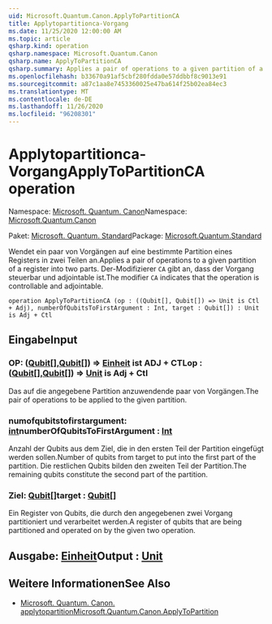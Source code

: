 ```yaml
---
uid: Microsoft.Quantum.Canon.ApplyToPartitionCA
title: Applytopartitionca-Vorgang
ms.date: 11/25/2020 12:00:00 AM
ms.topic: article
qsharp.kind: operation
qsharp.namespace: Microsoft.Quantum.Canon
qsharp.name: ApplyToPartitionCA
qsharp.summary: Applies a pair of operations to a given partition of a register into two parts. The modifier `CA` indicates that the operation is controllable and adjointable.
ms.openlocfilehash: b33670a91af5cbf280fdda0e57ddbbf8c9013e91
ms.sourcegitcommit: a87c1aa8e7453360025e47ba614f25b02ea84ec3
ms.translationtype: MT
ms.contentlocale: de-DE
ms.lasthandoff: 11/26/2020
ms.locfileid: "96208301"
---
```

# <a name="applytopartitionca-operation"></a><span data-ttu-id="48ffb-102">Applytopartitionca-Vorgang</span><span class="sxs-lookup"><span data-stu-id="48ffb-102">ApplyToPartitionCA operation</span></span>

<span data-ttu-id="48ffb-103">Namespace: [Microsoft. Quantum. Canon](xref:Microsoft.Quantum.Canon)</span><span class="sxs-lookup"><span data-stu-id="48ffb-103">Namespace: [Microsoft.Quantum.Canon](xref:Microsoft.Quantum.Canon)</span></span>

<span data-ttu-id="48ffb-104">Paket: [Microsoft. Quantum. Standard](https://nuget.org/packages/Microsoft.Quantum.Standard)</span><span class="sxs-lookup"><span data-stu-id="48ffb-104">Package: [Microsoft.Quantum.Standard](https://nuget.org/packages/Microsoft.Quantum.Standard)</span></span>


<span data-ttu-id="48ffb-105">Wendet ein paar von Vorgängen auf eine bestimmte Partition eines Registers in zwei Teilen an.</span><span class="sxs-lookup"><span data-stu-id="48ffb-105">Applies a pair of operations to a given partition of a register into two parts.</span></span>
<span data-ttu-id="48ffb-106">Der-Modifizierer `CA` gibt an, dass der Vorgang steuerbar und adjointable ist.</span><span class="sxs-lookup"><span data-stu-id="48ffb-106">The modifier `CA` indicates that the operation is controllable and adjointable.</span></span>

```qsharp
operation ApplyToPartitionCA (op : ((Qubit[], Qubit[]) => Unit is Ctl + Adj), numberOfQubitsToFirstArgument : Int, target : Qubit[]) : Unit is Adj + Ctl
```


## <a name="input"></a><span data-ttu-id="48ffb-107">Eingabe</span><span class="sxs-lookup"><span data-stu-id="48ffb-107">Input</span></span>

### <a name="op--qubitqubit--unit--is-adj--ctl"></a><span data-ttu-id="48ffb-108">OP: ([Qubit](xref:microsoft.quantum.lang-ref.qubit)[],[Qubit](xref:microsoft.quantum.lang-ref.qubit)[]) => [Einheit](xref:microsoft.quantum.lang-ref.unit)  ist ADJ + CTL</span><span class="sxs-lookup"><span data-stu-id="48ffb-108">op : ([Qubit](xref:microsoft.quantum.lang-ref.qubit)[],[Qubit](xref:microsoft.quantum.lang-ref.qubit)[]) => [Unit](xref:microsoft.quantum.lang-ref.unit)  is Adj + Ctl</span></span>

<span data-ttu-id="48ffb-109">Das auf die angegebene Partition anzuwendende paar von Vorgängen.</span><span class="sxs-lookup"><span data-stu-id="48ffb-109">The pair of operations to be applied to the given partition.</span></span>


### <a name="numberofqubitstofirstargument--int"></a><span data-ttu-id="48ffb-110">numofqubitstofirstargument: [int](xref:microsoft.quantum.lang-ref.int)</span><span class="sxs-lookup"><span data-stu-id="48ffb-110">numberOfQubitsToFirstArgument : [Int](xref:microsoft.quantum.lang-ref.int)</span></span>

<span data-ttu-id="48ffb-111">Anzahl der Qubits aus dem Ziel, die in den ersten Teil der Partition eingefügt werden sollen.</span><span class="sxs-lookup"><span data-stu-id="48ffb-111">Number of qubits from target to put into the first part of the partition.</span></span>
<span data-ttu-id="48ffb-112">Die restlichen Qubits bilden den zweiten Teil der Partition.</span><span class="sxs-lookup"><span data-stu-id="48ffb-112">The remaining qubits constitute the second part of the partition.</span></span>


### <a name="target--qubit"></a><span data-ttu-id="48ffb-113">Ziel: [Qubit](xref:microsoft.quantum.lang-ref.qubit)[]</span><span class="sxs-lookup"><span data-stu-id="48ffb-113">target : [Qubit](xref:microsoft.quantum.lang-ref.qubit)[]</span></span>

<span data-ttu-id="48ffb-114">Ein Register von Qubits, die durch den angegebenen zwei Vorgang partitioniert und verarbeitet werden.</span><span class="sxs-lookup"><span data-stu-id="48ffb-114">A register of qubits that are being partitioned and operated on by the given two operation.</span></span>



## <a name="output--unit"></a><span data-ttu-id="48ffb-115">Ausgabe: [Einheit](xref:microsoft.quantum.lang-ref.unit)</span><span class="sxs-lookup"><span data-stu-id="48ffb-115">Output : [Unit](xref:microsoft.quantum.lang-ref.unit)</span></span>



## <a name="see-also"></a><span data-ttu-id="48ffb-116">Weitere Informationen</span><span class="sxs-lookup"><span data-stu-id="48ffb-116">See Also</span></span>

- [<span data-ttu-id="48ffb-117">Microsoft. Quantum. Canon. applytopartition</span><span class="sxs-lookup"><span data-stu-id="48ffb-117">Microsoft.Quantum.Canon.ApplyToPartition</span></span>](xref:Microsoft.Quantum.Canon.ApplyToPartition)
